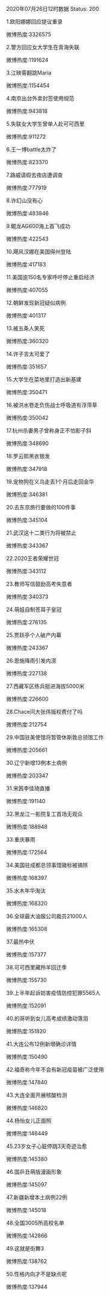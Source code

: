 2020年07月26日12时数据
Status: 200

1.欧阳娜娜回应提议重录

微博热度:3326575

2.警方回应女大学生在青海失联

微博热度:1191624

3.江映蓉翻跳Maria

微博热度:1154454

4.南京出台外卖封签使用规范

微博热度:943818

5.失联女大学生曾单人赴可可西里

微博热度:911272

6.王一博battle太炸了

微博热度:823370

7.路威请假去夜店遭调查

微博热度:777919

8.许幻山没有心

微博热度:483846

9.鲲龙AG600海上首飞成功

微博热度:422543

10.飓风汉娜在美国得州登陆

微博热度:417183

11.美国逾150名专家呼吁停止重启经济

微博热度:407055

12.朝鲜发现新冠疑似病例

微博热度:401317

13.被五条人笑死

微博热度:360320

14.许子言太可爱了

微博热度:351657

15.大学生在菜地里打造出新基建

微博热度:350471

16.被洪水卷走负伤战士呼吸道有浮萍草

微博热度:350042

17.杭州杀妻男子曾称身正不怕影子斜

微博热度:348690

18.罗云熙黑衣银发

微博热度:347918

19.宠物狗在义乌走丢1个月后走回金华

微博热度:346381

20.去东京旅行要做的100件事

微博热度:345104

21.武汉这十二类行为将被禁止

微博热度:343367

22.2020王者荣耀世冠

微博热度:343112

23.教师写信鼓励高考失意者

微博热度:340373

24.萌娃自制苍耳子皇冠

微博热度:276135

25.贾跃亭个人破产内幕

微博热度:243367

26.恩施降雨引发内涝

微博热度:227138

27.西藏军区练兵挺进海拔5000米

微博热度:226600

28.Chace问大张伟版权费付了吗

微博热度:212754

29.中国驻美使馆将暂管休斯敦总领馆工作

微博热度:205661

30.辽宁新增13例本土病例

微博热度:203347

31.宋茜李佳琦直播

微博热度:191140

32.黑龙江一影院复工首场无观众

微博热度:188948

33.重庆暴雨

微博热度:172564

34.美国驻成都总领事馆徽标被摘除

微博热度:168397

35.水木年华淘汰

微博热度:168320

36.全球最大油服公司裁员21000人

微博热度:165308

37.最热中伏

微博热度:157377

38.可可西里藏羚羊回迁季

微博热度:155730

39.上半年起诉妨害疫情防控犯罪5565人

微博热度:152091

40.的哥听到女儿高考成绩激动落泪

微博热度:151820

41.大连公布12例新增确诊详情

微博热度:150490

42.福奇称今年不会有新冠疫苗被广泛使用

微博热度:147840

43.大连全面开展核酸检测

微博热度:146820

44.杨怡女儿正面照

微博热度:146449

45.23岁女子心脏停跳3天奇迹治愈

微博热度:145380

46.国乒丑萌版漫画形象

微博热度:145097

47.新疆新增本土病例22例

微博热度:145018

48.全国3005所高校名单

微博热度:142866

49.这就是街舞3

微博热度:138762

50.性格内向才不是缺点呢

微博热度:137944

